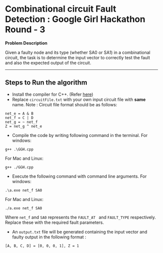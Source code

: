 
# Combinational circuit Fault Detection :  Google Girl Hackathon Round - 3 

**Problem Description**

Given a faulty node and its type (whether SA0 or SA1) in a combinational circuit, the task is to determine the input vector to correctly test the fault and also the expected output of the circuit.

----------

## Steps to Run the algorithm

- Install the compiler for C++. (Refer [here](https://code.visualstudio.com/docs/cpp/config-mingw))
- Replace `circuitFile.txt` with your own input circuit file with **same** name.
Note : Circuit file format should be as follows:
```
net_e = A & B
net_f = C | D
net_g = ~ net_f
Z = net_g ^ net_e
```
- Compile the code by writing following command in the terminal.
For windows:

```g++ .\GGH.cpp```

For Mac and Linux:

```g++ ./GGH.cpp```

- Execute the following command with command line arguments.
For windows:

```.\a.exe net_f SA0```

For Mac and Linux:

```./a.exe net_f SA0```

Where `net_f` and `SA0` represents the `FAULT_AT ` and `FAULT_TYPE` respectively.
Replace these with the required fault parameters.

- An `output.txt` file will be generated containing the input vector and faulty output in the following format : 
```
[A, B, C, D] = [0, 0, 0, 1], Z = 1
```
